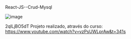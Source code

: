 React-JS--Crud-Mysql

![image](https://user-images.githubusercontent.com/92727479/185938688-2db66f8c-c07f-4136-8f08-387388732bf9.png)





 2qlLjBO5dT
Projeto realizado, através do curso: https://www.youtube.com/watch?v=vzPsUWLprAw&t=341s
